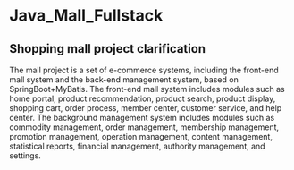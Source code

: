 # Java_Mall_Fullstack




## Shopping mall project clarification

The mall project is a set of e-commerce systems, including the front-end mall system and the back-end management system, based on SpringBoot+MyBatis. The front-end mall system includes modules such as home portal, product recommendation, product search, product display, shopping cart, order process, member center, customer service, and help center. The background management system includes modules such as commodity management, order management, membership management, promotion management, operation management, content management, statistical reports, financial management, authority management, and settings.
